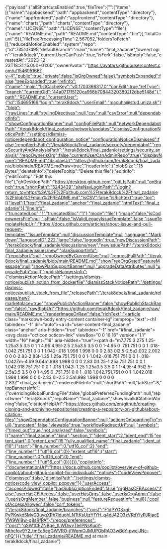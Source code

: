 {"payload":{"allShortcutsEnabled":true,"fileTree":{"":{"items":[{"name":"appbackend","path":"appbackend","contentType":"directory"},{"name":"appfrontend","path":"appfrontend","contentType":"directory"},{"name":"charts","path":"charts","contentType":"directory"},{"name":"LICENSE","path":"LICENSE","contentType":"file"},{"name":"README.md","path":"README.md","contentType":"file"}],"totalCount":5}},"fileTreeProcessingTime":2.567052,"foldersToFetch":[],"reducedMotionEnabled":"system","repo":{"id":735107495,"defaultBranch":"main","name":"final_zadanie","ownerLogin":"terak8dock","currentUserCanPush":true,"isFork":false,"isEmpty":false,"createdAt":"2023-12-23T18:31:15.000+01:00","ownerAvatar":"https://avatars.githubusercontent.com/u/154695166?v=4","public":true,"private":false,"isOrgOwned":false},"symbolsExpanded":false,"treeExpanded":true,"refInfo":{"name":"main","listCacheKey":"v0:1703366317.0","canEdit":true,"refType":"branch","currentOid":"44a0717f5120ca956b708443203802f2dbe5148d"},"path":"README.md","currentUser":{"id":154695166,"login":"terak8dock","userEmail":"macuha@stud.uniza.sk"},"blob":{"rawLines":null,"stylingDirectives":null,"csv":null,"csvError":null,"dependabotInfo":{"showConfigurationBanner":null,"configFilePath":null,"networkDependabotPath":"/terak8dock/final_zadanie/network/updates","dismissConfigurationNoticePath":"/settings/dismiss-notice/dependabot_configuration_notice","configurationNoticeDismissed":false,"repoAlertsPath":"/terak8dock/final_zadanie/security/dependabot","repoSecurityAndAnalysisPath":"/terak8dock/final_zadanie/settings/security_analysis","repoOwnerIsOrg":false,"currentUserCanAdminRepo":true},"displayName":"README.md","displayUrl":"https://github.com/terak8dock/final_zadanie/blob/main/README.md?raw=true","headerInfo":{"blobSize":"15 Bytes","deleteInfo":{"deleteTooltip":"Delete this file"},"editInfo":{"editTooltip":"Edit this file"},"ghDesktopPath":"https://desktop.github.com","gitLfsPath":null,"onBranch":true,"shortPath":"5243439","siteNavLoginPath":"/login?return_to=https%3A%2F%2Fgithub.com%2Fterak8dock%2Ffinal_zadanie%2Fblob%2Fmain%2FREADME.md","isCSV":false,"isRichtext":true,"toc":[{"level":1,"text":"final_zadanie","anchor":"final_zadanie","htmlText":"final_zadanie"}],"lineInfo":{"truncatedLoc":"1","truncatedSloc":"1"},"mode":"file"},"image":false,"isCodeownersFile":null,"isPlain":false,"isValidLegacyIssueTemplate":false,"issueTemplateHelpUrl":"https://docs.github.com/articles/about-issue-and-pull-request-templates","issueTemplate":null,"discussionTemplate":null,"language":"Markdown","languageID":222,"large":false,"loggedIn":true,"newDiscussionPath":"/terak8dock/final_zadanie/discussions/new","newIssuePath":"/terak8dock/final_zadanie/issues/new","planSupportInfo":{"repoIsFork":null,"repoOwnedByCurrentUser":null,"requestFullPath":"/terak8dock/final_zadanie/blob/main/README.md","showFreeOrgGatedFeatureMessage":null,"showPlanSupportBanner":null,"upgradeDataAttributes":null,"upgradePath":null},"publishBannersInfo":{"dismissActionNoticePath":"/settings/dismiss-notice/publish_action_from_dockerfile","dismissStackNoticePath":"/settings/dismiss-notice/publish_stack_from_file","releasePath":"/terak8dock/final_zadanie/releases/new?marketplace=true","showPublishActionBanner":false,"showPublishStackBanner":false},"rawBlobUrl":"https://github.com/terak8dock/final_zadanie/raw/main/README.md","renderImageOrRaw":false,"richText":"<article class=\"markdown-body entry-content container-lg\" itemprop=\"text\"><h1 tabindex=\"-1\" dir=\"auto\"><a id=\"user-content-final_zadanie\" class=\"anchor\" aria-hidden=\"true\" tabindex=\"-1\" href=\"#final_zadanie\"><svg class=\"octicon octicon-link\" viewBox=\"0 0 16 16\" version=\"1.1\" width=\"16\" height=\"16\" aria-hidden=\"true\"><path d=\"m7.775 3.275 1.25-1.25a3.5 3.5 0 1 1 4.95 4.95l-2.5 2.5a3.5 3.5 0 0 1-4.95 0 .751.751 0 0 1 .018-1.042.751.751 0 0 1 1.042-.018 1.998 1.998 0 0 0 2.83 0l2.5-2.5a2.002 2.002 0 0 0-2.83-2.83l-1.25 1.25a.751.751 0 0 1-1.042-.018.751.751 0 0 1-.018-1.042Zm-4.69 9.64a1.998 1.998 0 0 0 2.83 0l1.25-1.25a.751.751 0 0 1 1.042.018.751.751 0 0 1 .018 1.042l-1.25 1.25a3.5 3.5 0 1 1-4.95-4.95l2.5-2.5a3.5 3.5 0 0 1 4.95 0 .751.751 0 0 1-.018 1.042.751.751 0 0 1-1.042.018 1.998 1.998 0 0 0-2.83 0l-2.5 2.5a1.998 1.998 0 0 0 0 2.83Z\"></path></svg></a>final_zadanie</h1>\n</article>","renderedFileInfo":null,"shortPath":null,"tabSize":8,"topBannersInfo":{"overridingGlobalFundingFile":false,"globalPreferredFundingPath":null,"repoOwner":"terak8dock","repoName":"final_zadanie","showInvalidCitationWarning":false,"citationHelpUrl":"https://docs.github.com/en/github/creating-cloning-and-archiving-repositories/creating-a-repository-on-github/about-citation-files","showDependabotConfigurationBanner":null,"actionsOnboardingTip":null},"truncated":false,"viewable":true,"workflowRedirectUrl":null,"symbols":{"timed_out":true,"not_analyzed":false,"symbols":[{"name":"final_zadanie","kind":"section_1","ident_start":2,"ident_end":15,"extent_start":0,"extent_end":15,"fully_qualified_name":"final_zadanie","ident_utf16":{"start":{"line_number":0,"utf16_col":2},"end":{"line_number":1,"utf16_col":0}},"extent_utf16":{"start":{"line_number":0,"utf16_col":0},"end":{"line_number":1,"utf16_col":0}}}]}},"copilotInfo":{"documentationUrl":"https://docs.github.com/copilot/overview-of-github-copilot/about-github-copilot-for-individuals","notices":{"codeViewPopover":{"dismissed":false,"dismissPath":"/settings/dismiss-notice/code_view_copilot_popover"}},"userAccess":{"accessAllowed":false,"hasSubscriptionEnded":false,"orgHasCFBAccess":false,"userHasCFIAccess":false,"userHasOrgs":false,"userIsOrgAdmin":false,"userIsOrgMember":false,"business":null,"featureRequestInfo":null}},"copilotAccessAllowed":false,"csrf_tokens":{"/terak8dock/final_zadanie/branches":{"post":"F1dPYGSxqi-PyPKwkd5MvG3uyqXPh7lduohLNTtKsUjzYfYH_q4dJ42O3zVRdYIyPJRjacEYW9WI8w-g8sRfPA"},"/repos/preferences":{"post":"qSW1CEZNBge_tLWDwvTleIPNsKupY-Mthcfov9Y2_tmEc5egGWVRO-jfWqmOJMUPObRAO3wBoY-pwcjJNc-nFQ"}}},"title":"final_zadanie/README.md at main · terak8dock/final_zadanie"}